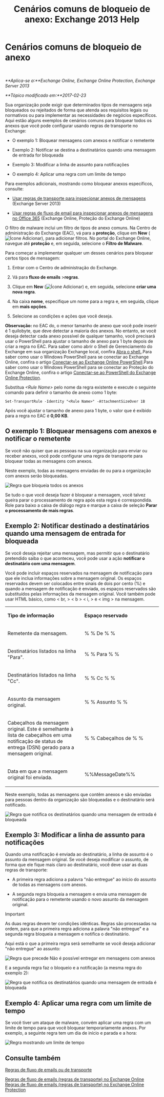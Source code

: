﻿---
title: 'Cenários comuns de bloqueio de anexo: Exchange 2013 Help'
TOCTitle: Cenários comuns de bloqueio de anexo
ms:assetid: 5c576439-d55b-4c7f-90ed-a7f72cbb16c2
ms:mtpsurl: https://technet.microsoft.com/pt-br/library/Dn950026(v=EXCHG.150)
ms:contentKeyID: 65210901
ms.date: 05/22/2018
mtps_version: v=EXCHG.150
ms.translationtype: MT
---

# Cenários comuns de bloqueio de anexo

 

_**Aplica-se a:**Exchange Online, Exchange Online Protection, Exchange Server 2013_

_**Tópico modificado em:**2017-02-23_

Sua organização pode exigir que determinados tipos de mensagens seja bloqueados ou rejeitados de forma que atenda aos requisitos legais ou normativos ou para implementar as necessidades de negócios específicos. Aqui estão alguns exemplos de cenários comuns para bloquear todos os anexos que você pode configurar usando regras de transporte no Exchange:

  -  
    O exemplo 1: Bloquear mensagens com anexos e notificar o remetente

  -  
    Exemplo 2: Notificar se destina a destinatários quando uma mensagem de entrada for bloqueada

  -  
    Exemplo 3: Modificar a linha de assunto para notificações

  -  
    O exemplo 4: Aplicar uma regra com um limite de tempo

Para exemplos adicionais, mostrando como bloquear anexos específicos, consulte:

  - [Usar regras de transporte para inspecionar anexos de mensagens](use-transport-rules-to-inspect-message-attachments-exchange-2013-help.md) (Exchange Server 2013)

  - [Usar regras de fluxo de email para inspecionar anexos de mensagens no Office 365](https://technet.microsoft.com/pt-br/library/jj919236\(v=exchg.150\)) (Exchange Online, Proteção do Exchange Online)

O filtro de malware inclui um filtro de tipos de anexo comuns. Na Centro de administração do Exchange (EAC), vá para a **proteção**, clique em **New** (![Ícone Adicionar](images/JJ218640.c1e75329-d6d7-4073-a27d-498590bbb558(EXCHG.150).gif "Ícone Adicionar")), para adicionar filtros. No portal do Exchange Online, navegue até **proteção** e, em seguida, selecione o **Filtro de Malware**.

Para começar a implementar qualquer um desses cenários para bloquear certos tipos de mensagem:

1.  Entrar com o Centro de administração do Exchange.

2.  Vá para **fluxo de emails** \>**regras**.

3.  Clique em **New** (![Ícone Adicionar](images/JJ218640.c1e75329-d6d7-4073-a27d-498590bbb558(EXCHG.150).gif "Ícone Adicionar")) e, em seguida, selecione **criar uma nova regra**.

4.  Na caixa **nome**, especifique um nome para a regra e, em seguida, clique em **mais opções**.

5.  Selecione as condições e ações que você deseja.

**Observação:** no EAC do, o menor tamanho de anexo que você pode inserir é 1 quilobyte, que deve detectar a maioria dos anexos. No entanto, se você deseja detectar cada anexo possível de qualquer tamanho, você precisará usar o PowerShell para ajustar o tamanho de anexo para 1 byte depois de criar a regra no EAC. Para saber como abrir o Shell de Gerenciamento do Exchange em sua organização Exchange local, confira [Abra o shell.](https://technet.microsoft.com/pt-br/library/dd638134\(v=exchg.150\)).Para saber como usar o Windows PowerShell para se conectar ao Exchange Online, confira o artigo [Conectar-se ao Exchange Online PowerShell](https://go.microsoft.com/fwlink/p/?linkid=396554).Para saber como usar o Windows PowerShell para se conectar ao Proteção do Exchange Online, confira o artigo [Conectar-se ao PowerShell do Exchange Online Protection](https://go.microsoft.com/fwlink/p/?linkid=627290).

Substitua *\<Rule Name\>* pelo nome da regra existente e execute o seguinte comando para definir o tamanho de anexo como 1 byte:

    Set-TransportRule -Identity "<Rule Name>" -AttachmentSizeOver 1B

Após você ajustar o tamanho de anexo para 1 byte, o valor que é exibido para a regra no EAC é **0,00 KB**.

## O exemplo 1: Bloquear mensagens com anexos e notificar o remetente

Se você não quiser que as pessoas na sua organização para enviar ou receber anexos, você pode configurar uma regra de transporte para bloquear todas as mensagens com anexos.

Neste exemplo, todas as mensagens enviadas de ou para a organização com anexos serão bloqueadas.

![Regra que bloqueia todos os anexos](images/Dn950026.38094183-166f-4ba5-a9cf-242e7d0f4e04(EXCHG.150).png "Regra que bloqueia todos os anexos")

Se tudo o que você deseja fazer é bloquear a mensagem, você talvez queira parar o processamento de regra após esta regra é correspondida. Role para baixo a caixa de diálogo regra e marque a caixa de seleção **Parar o processamento de mais regras**.

## Exemplo 2: Notificar destinado a destinatários quando uma mensagem de entrada for bloqueada

Se você deseja rejeitar uma mensagem, mas permitir que o destinatário pretendido saiba o que aconteceu, você pode usar a ação **notificar o destinatário com uma mensagem**.

Você pode incluir espaços reservados na mensagem de notificação para que ele inclua informações sobre a mensagem original. Os espaços reservados devem ser colocados entre sinais de dois por cento (%) e quando a mensagem de notificação é enviada, os espaços reservados são substituídos pelas informações da mensagem original. Você também pode usar HTML básico, como \< br, \> \< b \> \< i, \> e \< img \> na mensagem.


<table>
<colgroup>
<col style="width: 50%" />
<col style="width: 50%" />
</colgroup>
<tbody>
<tr class="odd">
<td><p><strong>Tipo de informação</strong></p></td>
<td><p><strong>Espaço reservado</strong></p></td>
</tr>
<tr class="even">
<td><p>Remetente da mensagem.</p></td>
<td><p>% % De % %</p></td>
</tr>
<tr class="odd">
<td><p>Destinatários listados na linha &quot;Para&quot;.</p></td>
<td><p>% % Para % %</p></td>
</tr>
<tr class="even">
<td><p>Destinatários listados na linha &quot;Cc&quot;.</p></td>
<td><p>% % Cc % %</p></td>
</tr>
<tr class="odd">
<td><p>Assunto da mensagem original.</p></td>
<td><p>% % Assunto % %</p></td>
</tr>
<tr class="even">
<td><p>Cabeçalhos da mensagem original. Este é semelhante à lista de cabeçalhos em uma notificação de status de entrega (DSN) gerado para a mensagem original.</p></td>
<td><p>% % Cabeçalhos de % %</p></td>
</tr>
<tr class="odd">
<td><p>Data em que a mensagem original foi enviada.</p></td>
<td><p>%%MessageDate%%</p></td>
</tr>
</tbody>
</table>


Neste exemplo, todas as mensagens que contêm anexos e são enviadas para pessoas dentro da organização são bloqueadas e o destinatário será notificado.

![Regra que notifica os destinatários quando uma mensagem de entrada é bloqueada](images/Dn950026.f9a14733-d68a-4528-a736-206325881c47(EXCHG.150).png "Regra que notifica os destinatários quando uma mensagem de entrada é bloqueada")

## Exemplo 3: Modificar a linha de assunto para notificações

Quando uma notificação é enviada ao destinatário, a linha de assunto é o assunto da mensagem original. Se você deseja modificar o assunto, de forma que ele fique mais claro ao destinatário, você deve usar as duas regras de transporte:

  - A primeira regra adiciona a palavra "não entregue" ao início do assunto de todas as mensagens com anexos.

  - A segunda regra bloqueia a mensagem e envia uma mensagem de notificação para o remetente usando o novo assunto da mensagem original.


> [!IMPORTANT]
> As duas regras devem ter condições idênticas. Regras são processadas na ordem, para que a primeira regra adiciona a palavra "não entregue" e a segunda regra bloqueia a mensagem e notifica o destinatário.



Aqui está o que a primeira regra será semelhante se você deseja adicionar "não entregue" ao assunto:

![Regra que precede Não é possível entregar em mensagens com anexos](images/Dn950026.2552b0bd-c69d-48b4-9e69-267fcaf20e70(EXCHG.150).png "Regra que precede Não é possível entregar em mensagens com anexos")

E a segunda regra faz o bloqueio e a notificação (a mesma regra do exemplo 2):

![Regra que notifica os destinatários quando uma mensagem de entrada é bloqueada](images/Dn950026.f9a14733-d68a-4528-a736-206325881c47(EXCHG.150).png "Regra que notifica os destinatários quando uma mensagem de entrada é bloqueada")

## Exemplo 4: Aplicar uma regra com um limite de tempo

Se você tiver um ataque de malware, convém aplicar uma regra com um limite de tempo para que você bloquear temporariamente anexos. Por exemplo, a seguinte regra tem um dia de início e parada e a hora:

![Regra mostrando um limite de tempo](images/Dn950026.bdc8c4d8-72fa-4c5b-97f2-5fe76d50e643(EXCHG.150).png "Regra mostrando um limite de tempo")

## Consulte também


[Regras de fluxo de emails ou de transporte](mail-flow-rules-transport-rules-in-exchange-2013-exchange-2013-help.md)  


[Regras de fluxo de emails (regras de transporte) no Exchange Online](https://technet.microsoft.com/pt-br/library/jj919238\(v=exchg.150\))  
[Regras de fluxo de emails (regras de transporte) no Exchange Online Protection](https://technet.microsoft.com/pt-br/library/dn271424\(v=exchg.150\))

